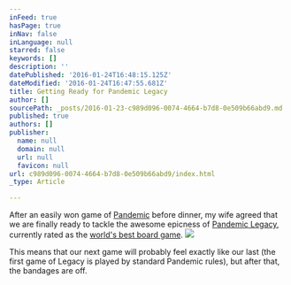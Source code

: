 ```yaml
---
inFeed: true
hasPage: true
inNav: false
inLanguage: null
starred: false
keywords: []
description: ''
datePublished: '2016-01-24T16:48:15.125Z'
dateModified: '2016-01-24T16:47:55.681Z'
title: Getting Ready for Pandemic Legacy
author: []
sourcePath: _posts/2016-01-23-c989d096-0074-4664-b7d8-0e509b66abd9.md
published: true
authors: []
publisher:
  name: null
  domain: null
  url: null
  favicon: null
url: c989d096-0074-4664-b7d8-0e509b66abd9/index.html
_type: Article

---
```

After an easily won game of  [Pandemic][0] before dinner, my wife agreed that we are finally ready to tackle the awesome epicness of [Pandemic Legacy][1], currently rated as the [world's best board game][2]. ![](https://the-grid-user-content.s3-us-west-2.amazonaws.com/82c9c282-4514-4304-ba73-da6707c7ff50.jpg)

This means that our next game will probably feel exactly like our last (the first game of Legacy is played by standard Pandemic rules), but after that, the bandages are off.

[0]: https://boardgamegeek.com/boardgame/30549/pandemic
[1]: https://boardgamegeek.com/boardgame/161936/pandemic-legacy-season-1
[2]: http://www.sueddeutsche.de/kultur/pandemie-legacy-das-beste-brettspiel-der-welt-1.2822660